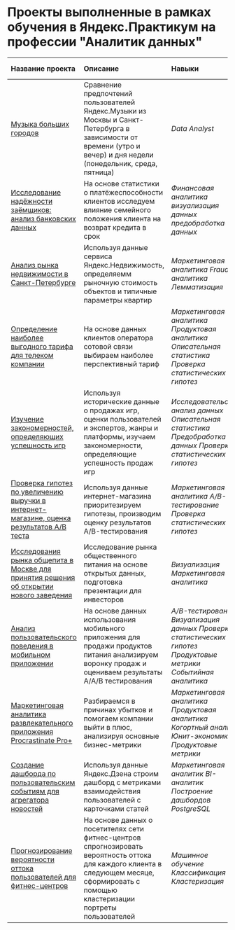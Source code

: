 # Проекты выполненные в рамках обучения в Яндекс.Практикум на профессии "Аналитик данных"

| Название проекта | Описание | Навыки | Используемые библиотеки | 
| :---------------------- | :---------------------- | :---------------------- | :---------------------- |
| [Музыка больших городов](project_1_big_city_music) | Сравнение предпочтений пользователей Яндекс.Музыки из Москвы и Санкт-Петербурга в зависимости от времени (утро и вечер) и дня недели (понедельник, среда, пятница)| *Data Analyst* | *pandas* |
| [Исследование надёжности заёмщиков: анализ банковских данных](project_2_bank_data) | На основе статистики о платёжеспособности клиентов исследуем влияние семейного положения клиента на возврат кредита в срок| *Финансовая аналитика визуализация данных предобработка данных* | *Pandas PyMystem3 seaborn matplotlib* |
| [Анализ рынка недвижимости в Санкт-Петербурге](project_3_reality_spb_analitics) | Используя данные сервиса Яндекс.Недвижимость, определяемм рыночную стоимость объектов и типичные параметры квартир| *Маркетинговая аналитика Fraud-аналитика Лемматизация* | *Pandas seaborn matplotlib* |
| [Определение наиболее выгодного тарифа для телеком компании](project_4_telekom_best_tarif) | На основе данных клиентов оператора сотовой связи выбираем наиболее перспективный тариф | *Маркетинговая аналитика Продуктовая аналитика Описательная статистика Проверка статистических гипотез* | *Pandas seaborn matplotlib scipy math* |
| [Изучение закономерностей, определяющих успешность игр](project_5_gamedev_analitics) | Используя исторические данные о продажах игр, оценки пользователей и экспертов, жанры и платформы, изучаем закономерности, определяющие успешность продаж игр | *Исследовательский анализ данных Описательная статистика Предобработка данных Проверка статистических гипотез* | *Pandas seaborn numpy matplotlib scipy math* |
| [Проверка гипотез по увеличению выручки в интернет-магазине, оценка результатов A/B теста](project_6_ab_test_revenue_market) | Используя данные интернет-магазина приоритезируем гипотезы, производим оценку результатов A/B-тестирования | *Маркетинговая аналитика A/B-тестирование Проверка статистических гипотез* | *Pandas seaborn numpy matplotlib scipy datetime* |
| [Исследования рынка общепита в Москве для принятия решения об открытии нового заведения](project_7_restaraunts_research) | Исследование рынка общественного питания на основе открытых данных, подготовка презентации для инвесторов | *Визуализация Маркетинговая аналитика* | *Pandas seaborn numpy bs4 scipy requests plotly* |
| [Анализ пользовательского поведения в мобильном приложении](project_8_users_app_behaviour) | На основе данных использования мобильного приложения для продажи продуктов питания анализируем воронку продаж и оцениваем результаты A/A/B тестирования | *A/B-тестирование Визуализация данных Проверка статистических гипотез Продуктовые метрики Событийная аналитика* | *Pandas seaborn numpy datetime scipy statsmodels plotly* |
| [Маркетинговая аналитика развлекательного приложения Procrastinate Pro+](project_9_unit_metrics) | Разбираемся в причинах убытков и помогаем компании выйти в плюс, анализируя основные бизнес-метрики | *Маркетинговая аналитика Продуктовая аналитика Когортный анализ Юнит-экономика Продуктовые метрики* | *Pandas seaborn numpy datetime* |
| [Создание дашборда по пользовательским событиям для агрегатора новостей](project_10_dashboard_creating) | Используя данные Яндекс.Дзена строим дашборд с метриками взаимодействия пользователей с карточками статей | *Маркетинговая аналитик BI-аналитик Построение дашбордов PostgreSQL* | *Tableu sqlalchemy pandas dash* |
| [Прогнозирование вероятности оттока пользователей для фитнес-центров](project_11_jims_analitics) | На основе данных о посетителях сети фитнес-центров спрогнозировать вероятность оттока для каждого клиента в следующем месяце, сформировать с помощью кластеризации портреты пользователей | *Машинное обучение Классификация Кластеризация* | * Python Pandas Scikit-learn Matplotlib Seaborn * |
